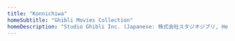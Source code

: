 ```yaml
---
title: "Konnichiwa"
homeSubtitle: "Ghibli Movies Collection"
homeDescription: "Studio Ghibli Inc. (Japanese: 株式会社スタジオジブリ, Hepburn: Kabushiki-gaisha Sutajio Jiburi) is a Japanese animation film studio headquartered in Koganei, Tokyo. It is best known for its animated feature films, and has also produced several short subjects, television commercials, and two television films. Its mascot and most recognizable symbol is a character named Totoro, a giant catlike spirit from the 1988 anime film My Neighbor Totoro."
---
```

